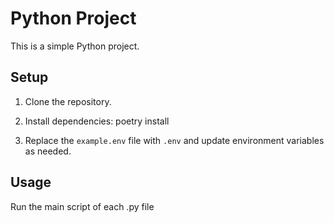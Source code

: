 # Python Project

This is a simple Python project.

## Setup

1. Clone the repository.
2. Install dependencies: poetry install

3. Replace the `example.env` file with `.env` and update environment variables as needed.
## Usage

Run the main script of each .py file